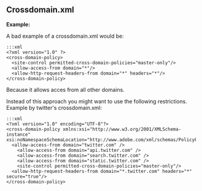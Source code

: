 Crossdomain.xml 
-------

**Example:**


A bad example of a crossdomain.xml would be:

	:::xml
	<?xml version="1.0" ?>
	<cross-domain-policy>
	  <site-control permitted-cross-domain-policies="master-only"/>
	  <allow-access-from domain="*"/>
	  <allow-http-request-headers-from domain="*" headers="*"/>
	</cross-domain-policy>

Because it allows acces from all other domains.

Instead of this approach you might want to use the following restrictions. 
Example by twitter's crossdomain.xml:

	:::xml
	<?xml version="1.0" encoding="UTF-8"?>
	<cross-domain-policy xmlns:xsi="http://www.w3.org/2001/XMLSchema-instance" 
	xsi:noNamespaceSchemaLocation="http://www.adobe.com/xml/schemas/PolicyFile.xsd">
	  <allow-access-from domain="twitter.com" />
		<allow-access-from domain="api.twitter.com" />
		<allow-access-from domain="search.twitter.com" />
		<allow-access-from domain="static.twitter.com" />
		<site-control permitted-cross-domain-policies="master-only"/>
	  <allow-http-request-headers-from domain="*.twitter.com" headers="*" secure="true"/>
	</cross-domain-policy>


	
